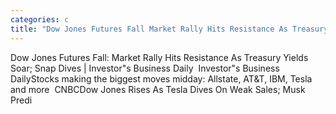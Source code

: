 ```yaml
---
categories: c
title: "Dow Jones Futures Fall Market Rally Hits Resistance As Treasury Yields Soar Snap Dives  Investors Business Daily  Investors Business Daily"
---
```

Dow Jones Futures Fall: Market Rally Hits Resistance As Treasury Yields Soar; Snap Dives | Investor"s Business Daily&nbsp;&nbsp;Investor"s Business DailyStocks making the biggest moves midday: Allstate, AT&T, IBM, Tesla and more&nbsp;&nbsp;CNBCDow Jones Rises As Tesla Dives On Weak Sales; Musk Predi